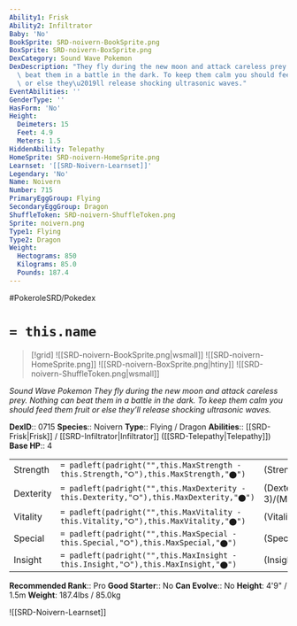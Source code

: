 ```yaml
---
Ability1: Frisk
Ability2: Infiltrator
Baby: 'No'
BookSprite: SRD-noivern-BookSprite.png
BoxSprite: SRD-noivern-BoxSprite.png
DexCategory: Sound Wave Pokemon
DexDescription: "They fly during the new moon and attack careless prey. Nothing can\
  \ beat them in a battle in the dark. To keep them calm you should feed them fruit\
  \ or else they\u2019ll release shocking ultrasonic waves."
EventAbilities: ''
GenderType: ''
HasForm: 'No'
Height:
  Deimeters: 15
  Feet: 4.9
  Meters: 1.5
HiddenAbility: Telepathy
HomeSprite: SRD-noivern-HomeSprite.png
Learnset: '[[SRD-Noivern-Learnset]]'
Legendary: 'No'
Name: Noivern
Number: 715
PrimaryEggGroup: Flying
SecondaryEggGroup: Dragon
ShuffleToken: SRD-noivern-ShuffleToken.png
Sprite: noivern.png
Type1: Flying
Type2: Dragon
Weight:
  Hectograms: 850
  Kilograms: 85.0
  Pounds: 187.4
---
```


#PokeroleSRD/Pokedex

# `= this.name`

> [!grid]
> ![[SRD-noivern-BookSprite.png|wsmall]]
> ![[SRD-noivern-HomeSprite.png]]
> ![[SRD-noivern-BoxSprite.png|htiny]]
> ![[SRD-noivern-ShuffleToken.png|wsmall]]


*Sound Wave Pokemon*
*They fly during the new moon and attack careless prey. Nothing can beat them in a battle in the dark. To keep them calm you should feed them fruit or else they’ll release shocking ultrasonic waves.*

**DexID**:: 0715
**Species**:: Noivern
**Type**:: Flying / Dragon
**Abilities**:: [[SRD-Frisk|Frisk]] / [[SRD-Infiltrator|Infiltrator]] ([[SRD-Telepathy|Telepathy]])
**Base HP**:: 4

|           |                                                                                        |                                          |
| --------- | -------------------------------------------------------------------------------------- | ---------------------------------------- |
| Strength  | `= padleft(padright("",this.MaxStrength - this.Strength,"⭘"),this.MaxStrength,"⬤")`    | (Strength::2)/(MaxStrength::5)   |
| Dexterity | `= padleft(padright("",this.MaxDexterity - this.Dexterity,"⭘"),this.MaxDexterity,"⬤")` | (Dexterity:: 3)/(MaxDexterity::7) |
| Vitality  | `= padleft(padright("",this.MaxVitality - this.Vitality,"⭘"),this.MaxVitality,"⬤")`    | (Vitality::2)/(MaxVitality::5)   |
| Special   | `= padleft(padright("",this.MaxSpecial - this.Special,"⭘"),this.MaxSpecial,"⬤")`       | (Special::3)/(MaxSpecial::6)     |
| Insight   | `= padleft(padright("",this.MaxInsight - this.Insight,"⭘"),this.MaxInsight,"⬤")`       | (Insight::2)/(MaxInsight::5)     |


**Recommended Rank**:: Pro
**Good Starter**:: No
**Can Evolve**:: No
**Height**: 4'9" / 1.5m
**Weight**: 187.4lbs / 85.0kg

![[SRD-Noivern-Learnset]]